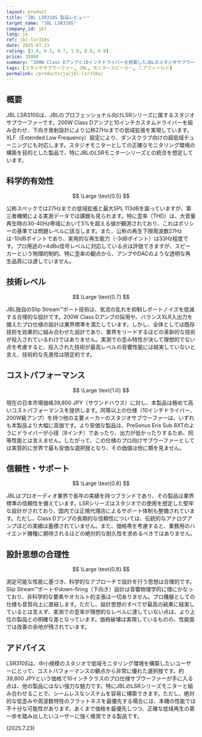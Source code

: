 ```yaml
---
layout: product
title: "JBL LSR310S 製品レビュー"
target_name: "JBL LSR310S"
company_id: jbl
lang: ja
ref: jbl-lsr310s
date: 2025-07-23
rating: [3.8, 0.5, 0.7, 1.0, 0.8, 0.8]
price: 39800
summary: "200W Class Dアンプと10インチドライバーを搭載したJBLのスタジオサブウーファー。27Hzまでの低域拡張を実現する。"
tags: [スタジオサブウーファー, JBL, モニタースピーカー, ニアフィールド]
permalink: /products/ja/jbl-lsr310s/
---
```


## 概要

JBL LSR310Sは、JBLのプロフェッショナル向けLSRシリーズに属するスタジオサブウーファーです。200W Class Dアンプと10インチカスタムドライバーを組み合わせ、下向き発射設計により公称27Hzまでの低域拡張を実現しています。XLF（Extended Low Frequency）設定により、ダンスクラブ向けの超低域チューニングにも対応します。スタジオモニターとしての正確なモニタリング環境の構築を目的とした製品で、特にJBLのLSRモニターシリーズとの統合を想定しています。

## 科学的有効性

$$ \Large \text{0.5} $$

公称スペックでは27Hzまでの低域拡張と最大SPL 113dBを謳っていますが、第三者機関による実測データでは課題も見られます。特に歪率（THD）は、大音量再生時の30-40Hz帯域において5%を超える値が観測されており、これはポリシーの基準では問題レベルに該当します。また、公称の再生下限周波数27Hzは-10dBポイントであり、実用的な再生能力（-3dBポイント）は33Hz程度です。プロ用途の+4dBu信号レベルに対応している点は評価できますが、スピーカーという物理的制約、特に歪率の観点から、アンプやDACのような透明な再生品質には達していません。

## 技術レベル

$$ \Large \text{0.7} $$

JBL独自のSlip Stream™ポート技術は、気流の乱れを抑制しポートノイズを低減する合理的な設計です。200W Class Dアンプの採用や、バランスXLR入出力を備えたプロ仕様の設計は業界標準を満たしています。しかし、全体としては既存技術を効果的に組み合わせた設計であり、業界をリードするほどの革新的な技術が投入されているわけではありません。実測での歪み特性が決して理想的でない点を考慮すると、投入された技術が最高レベルの音響性能には結実していないと言え、技術的な先進性は限定的です。

## コストパフォーマンス

$$ \Large \text{1.0} $$

現在の日本市場価格39,800 JPY（サウンドハウス）に対し、本製品は極めて高いコストパフォーマンスを提供します。同等以上の仕様（10インチドライバー、200W級アンプ）を持つ他の主要メーカーのスタジオサブウーファーは、いずれも本製品より大幅に高価です。より安価な製品は、PreSonus Eris Sub 8XTのようにドライバーが小径（8インチ）であったり、出力が低かったりするため、同等性能とは言えません。したがって、この仕様のプロ向けサブウーファーとしては実質的に世界で最も安価な選択肢となり、その価値は他に類を見ません。

## 信頼性・サポート

$$ \Large \text{0.8} $$

JBLはプロオーディオ業界で長年の実績を持つブランドであり、その製品は業界標準の信頼性を備えています。LSRシリーズはスタジオでの使用を想定した堅牢な設計がされており、国内では正規代理店によるサポート体制も整備されています。ただし、Class Dアンプの長期的な信頼性については、伝統的なアナログアンプほどの実績は蓄積されていません。また、価格帯を考慮すると、業務用のハイエンド機種に期待されるほどの絶対的な耐久性を求めるべきではありません。

## 設計思想の合理性

$$ \Large \text{0.8} $$

測定可能な性能に基づき、科学的なアプローチで設計を行う思想は合理的です。Slip Stream™ポートやdown-firing（下向き）設計は音響物理学的に理にかなっており、非科学的な要素やオカルト的主張は一切ありません。プロ機器としての仕様も音質向上に直結します。ただし、設計思想のすべてが最高の結果に結実しているとは言えず、実測での歪率が理想的なレベルに達していない点は、より上位の製品との明確な差となっています。価格破壊は実現しているものの、性能面では改善の余地が残されています。

## アドバイス

LSR310Sは、中小規模のスタジオで低域モニタリング環境を構築したいユーザーにとって、コストパフォーマンスの観点から非常に優れた選択肢です。約39,800 JPYという価格で10インチクラスのプロ仕様サブウーファーが手に入る点は、他の製品にはない強力な魅力です。特にJBLのLSRシリーズモニターと組み合わせることで、シームレスなシステムを容易に構築できます。ただし、絶対的な低歪みや周波数特性のフラットネスを最優先する場合には、本機の性能では不十分な可能性があります。あくまで価格を最優先しつつ、正確な低域再生の第一歩を踏み出したいユーザーに強く推奨できる製品です。

(2025.7.23)
